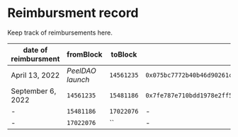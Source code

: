# Reimbursment record

Keep track of reimbursements here.

| date of reimbursment | fromBlock        | toBlock    | Sample tx hash                                                       |
| -------------------- | ---------------- | ---------- | -------------------------------------------------------------------- |
| April 13, 2022       | _PeelDAO launch_ | `14561235` | `0x075bc7772b40b46d90261c91df0b1900d0781b0162e5d5d81c91b19d782cc7dc` |
| September 6, 2022    | `14561235`       | `15481186` | `0x7fe787e710bdd1978e2ff5c8f86dde5cd74a69aab1b1733fc8c7fc6129448ff5` |
| - | `15481186`       | `17022076` | - |
| - | `17022076` | `` | - |
